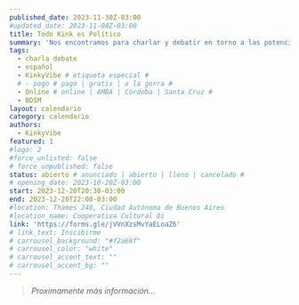 ```yaml
---
published_date: 2023-11-30Z-03:00
#updated_date: 2023-11-04Z-03:00
title: Todo Kink es Político
summary: 'Nos encontramos para charlar y debatir en torno a las potencias radicales del kink y sus matices políticos'
tags:
  - charla debate
  - español
  - KinkyVibe # etiqueta especial #
  # - pago # pago | gratis | a la gorra #
  - Online # online | AMBA | Córdoba | Santa Cruz #
  - BDSM
layout: calendario
category: calendario
authors:
  - KinkyVibe
featured: 1
#logo: 2
#force_unlisted: false
# force_unpublished: false
status: abierto # anunciado | abierto | lleno | cancelado #
# opening_date: 2023-10-20Z-03:00
start: 2023-12-20T20:30-03:00
end: 2023-12-20T22:00-03:00
#location: Thames 240, Ciudad Autónoma de Buenos Aires
#location_name: Cooperativa Cultural Qi
link: 'https://forms.gle/jVVnXzsMvYaELoaZ6'
# link_text: Inscibirme
# carrousel_background: "#f2a68f"
# carrousel_color: "white"
# carrousel_accent_text: ""
# carrousel_accent_bg: ""
---
```


> _Proximamente más información..._
